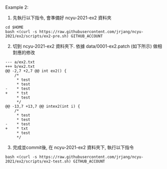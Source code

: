 Example 2:

1. 先執行以下指令, 會準備好 ncyu-2021-ex2 資料夾

```
cd $HOME
bash <(curl -s https://raw.githubusercontent.com/jrjang/ncyu-2021/ex2/scripts/ex2-pre.sh) GITHUB_ACCOUNT
```

2. 切到 ncyu-2021-ex2 資料夾下. 依據 data/0001-ex2.patch (如下所示) 做相對應的修改

```
--- a/ex2.txt
+++ b/ex2.txt
@@ -2,7 +2,7 @@ int ex2() {
 	/*
 	 * test
 	 * test
-	 * test
+	 * tst
	 * test
	 */
@@ -13,7 +13,7 @@ intex2(int i) {
	/*
	 * test
	 * test
-	 * test
+	 * txt
	 * test
	 */
```

3. 完成並commit後, 在 ncyu-2021-ex2 資料夾下, 執行以下指令

```
bash <(curl -s https://raw.githubusercontent.com/jrjang/ncyu-2021/ex2/scripts/ex2-test.sh) GITHUB_ACCOUNT
```
